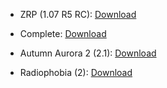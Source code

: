 * ZRP (1.07 R5 RC): [Download](http://www.metacognix.com/files/stlkrsoc/index.html#ZRP1.07)

* Complete: [Download](https://www.moddb.com/mods/stalker-complete-2009)

* Autumn Aurora 2 (2.1): [Download](https://www.moddb.com/mods/autumn-aurora-compilation-mod)

* Radiophobia (2): [Download](https://www.moddb.com/mods/radiophobia)
